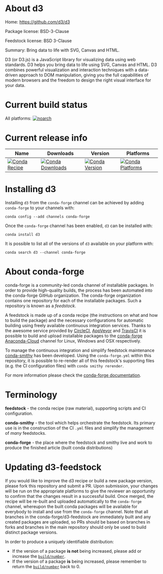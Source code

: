 About d3
========

Home: https://github.com/d3/d3

Package license: BSD-3-Clause

Feedstock license: BSD 3-Clause

Summary: Bring data to life with SVG, Canvas and HTML.

D3 (or D3.js) is a JavaScript library for visualizing data using
web standards. D3 helps you bring data to life using SVG, Canvas
and HTML. D3 combines powerful visualization and interaction
techniques with a data-driven approach to DOM manipulation,
giving you the full capabilities of modern browsers and the
freedom to design the right visual interface for your data.


Current build status
====================

All platforms:
[![noarch](https://img.shields.io/circleci/project/github/conda-forge/d3-feedstock/master.svg?label=noarch)](https://circleci.com/gh/conda-forge/d3-feedstock)

Current release info
====================

| Name | Downloads | Version | Platforms |
| --- | --- | --- | --- |
| [![Conda Recipe](https://img.shields.io/badge/recipe-d3-green.svg)](https://anaconda.org/conda-forge/d3) | [![Conda Downloads](https://img.shields.io/conda/dn/conda-forge/d3.svg)](https://anaconda.org/conda-forge/d3) | [![Conda Version](https://img.shields.io/conda/vn/conda-forge/d3.svg)](https://anaconda.org/conda-forge/d3) | [![Conda Platforms](https://img.shields.io/conda/pn/conda-forge/d3.svg)](https://anaconda.org/conda-forge/d3) |

Installing d3
=============

Installing `d3` from the `conda-forge` channel can be achieved by adding `conda-forge` to your channels with:

```
conda config --add channels conda-forge
```

Once the `conda-forge` channel has been enabled, `d3` can be installed with:

```
conda install d3
```

It is possible to list all of the versions of `d3` available on your platform with:

```
conda search d3 --channel conda-forge
```


About conda-forge
=================

conda-forge is a community-led conda channel of installable packages.
In order to provide high-quality builds, the process has been automated into the
conda-forge GitHub organization. The conda-forge organization contains one repository
for each of the installable packages. Such a repository is known as a *feedstock*.

A feedstock is made up of a conda recipe (the instructions on what and how to build
the package) and the necessary configurations for automatic building using freely
available continuous integration services. Thanks to the awesome service provided by
[CircleCI](https://circleci.com/), [AppVeyor](http://www.appveyor.com/)
and [TravisCI](https://travis-ci.org/) it is possible to build and upload installable
packages to the [conda-forge](https://anaconda.org/conda-forge)
[Anaconda-Cloud](http://docs.anaconda.org/) channel for Linux, Windows and OSX respectively.

To manage the continuous integration and simplify feedstock maintenance
[conda-smithy](http://github.com/conda-forge/conda-smithy) has been developed.
Using the ``conda-forge.yml`` within this repository, it is possible to re-render all of
this feedstock's supporting files (e.g. the CI configuration files) with ``conda smithy rerender``.

For more information please check the [conda-forge documentation](https://conda-forge.org/docs/).

Terminology
===========

**feedstock** - the conda recipe (raw material), supporting scripts and CI configuration.

**conda-smithy** - the tool which helps orchestrate the feedstock.
                   Its primary use is in the construction of the CI ``.yml`` files
                   and simplify the management of *many* feedstocks.

**conda-forge** - the place where the feedstock and smithy live and work to
                  produce the finished article (built conda distributions)


Updating d3-feedstock
=====================

If you would like to improve the d3 recipe or build a new
package version, please fork this repository and submit a PR. Upon submission,
your changes will be run on the appropriate platforms to give the reviewer an
opportunity to confirm that the changes result in a successful build. Once
merged, the recipe will be re-built and uploaded automatically to the
`conda-forge` channel, whereupon the built conda packages will be available for
everybody to install and use from the `conda-forge` channel.
Note that all branches in the conda-forge/d3-feedstock are
immediately built and any created packages are uploaded, so PRs should be based
on branches in forks and branches in the main repository should only be used to
build distinct package versions.

In order to produce a uniquely identifiable distribution:
 * If the version of a package **is not** being increased, please add or increase
   the [``build/number``](http://conda.pydata.org/docs/building/meta-yaml.html#build-number-and-string).
 * If the version of a package **is** being increased, please remember to return
   the [``build/number``](http://conda.pydata.org/docs/building/meta-yaml.html#build-number-and-string)
   back to 0.